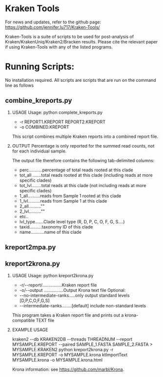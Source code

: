 # Kraken Tools
For news and updates, refer to the github page: https://github.com/jennifer.lu717/Kraken-Tools/

Kraken-Tools is a suite of scripts to be used for post-analysis of 
Kraken/KrakenUniq/Kraken2/Bracken results. Please cite the relevant paper
if using Kraken-Tools with any of the listed programs. 

# Running Scripts:
No installation required. 
All scripts are scripts that are run on the command line as follows

## combine\_kreports.py 
1. USAGE
    Usage: python complete\_kreports.py 
    *    -r REPORT1.KREPORT REPORT2.KREPORT 
    *    -o COMBINED.KREPORT 

    This script combines multiple Kraken reports into a combined report file.

2. OUTPUT 
    Percentage is only reported for the summed read counts, not for each individual sample. 

    The output file therefore contains the following tab-delimited columns:
    *    perc...........percentage of total reads rooted at this clade 
    *    tot\_all .......total reads rooted at this clade (including reads at more specific clades) 
    *    tot\_lvl........total reads at this clade  (not including reads at more specific clades)
    *    1\_all..........reads from Sample 1 rooted at this clade 
    *    1\_lvl..........reads from Sample 1 at this clade 
    *    2\_all..........""
    *    2\_lvl..........""
    *    etc..
    *    lvl\_type.......Clade level type (R, D, P, C, O, F, G, S....) 
    *    taxid..........taxonomy ID of this clade
    *    name...........name of this clade 
## kreport2mpa.py  


## kreport2krona.py 
1. USAGE
    Usage: python kreport2krona.py
    *    -r/--report/................Kraken report file 
    *    -o/--output ................Output Krona text file
    Optional:
    *    --no-intermediate-ranks.....only output standard levels [D,P,C,O,F,G,S] 
    *    --intermediate-ranks........[default] include non-standard levels

    This program takes a Kraken report file and prints out a krona-compatible TEXT file
2. EXAMPLE USAGE 
    
    kraken2 --db KRAKEN2DB --threads THREADNUM --report MYSAMPLE.KREPORT 
        --paired SAMPLE\_1.FASTA SAMPLE\_2.FASTA > MYSAMPLE.KRAKEN2
    python kreport2krona.py -r MYSAMPLE.KREPORT -o MYSAMPLE.krona 
    ktImportText MYSAMPLE.krona -o MYSAMPLE.krona.html
    
    Krona information: see https://github.com/marbl/Krona. 

